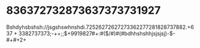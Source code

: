 # 836372732873637373731927
Bshdyhsbshsh://jsgshswhnshdi.72526272627273362277281828737882.+$637+3382737373;$-$+$+$;$;$+9919827#+:#($/#)#(#bdhhshshhjsjsjsj)-$-#+#+2+
